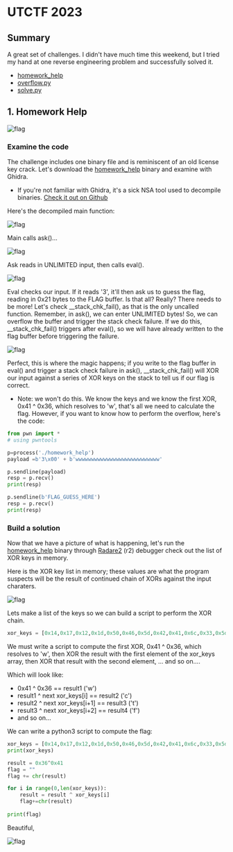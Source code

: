 # UTCTF 2023

## Summary
A great set of challenges. I didn't have much time this weekend, but I tried my hand at one reverse engineering problem and successfully solved it.

* [homework_help](./homework_help)
* [overflow.py](./overflow.py)
* [solve.py](./solve.py)

## 1. Homework Help

![flag](./hwhelp.png)

### Examine the code

The challenge includes one binary file and is reminiscent of an old license key crack. Let's download the [homework_help](./homework_help) binary and examine with Ghidra. 

* If you're not familiar with Ghidra, it's a sick NSA tool used to decompile binaries. [Check it out on Github](https://github.com/NationalSecurityAgency/ghidra)

Here's the decompiled main function:

![flag](./main.png)

Main calls ask()...

![flag](./ask.png)

Ask reads in UNLIMITED input, then calls eval().

![flag](./eval.png)

Eval checks our input. If it reads '3', it'll then ask us to guess the flag, reading in 0x21 bytes to the FLAG buffer. Is that all? Really? There needs to be more! Let's check __stack_chk_fail(), as that is the only uncalled function. Remember, in ask(), we can enter UNLIMITED bytes! So, we can overflow the buffer and trigger the stack check failure. If we do this, __stack_chk_fail() triggers after eval(), so we will have already written to the flag buffer before triggering the failure. 

![flag](./stack_chk2.png)

Perfect, this is where the magic happens; if you write to the flag buffer in eval() and trigger a stack check failure in ask(), __stack_chk_fail() will XOR our input against a series of XOR keys on the stack to tell us if our flag is correct.

* Note: we won't do this. We know the keys and we know the first XOR, 0x41 ^ 0x36, which resolves to 'w', that's all we need to calculate the flag. However, if you want to know how to perform the overflow, here's the code: 

```python
from pwn import *
# using pwntools

p=process('./homework_help')
payload =b'3\x00' + b'wwwwwwwwwwwwwwwwwwwwwwwwwww'

p.sendline(payload)
resp = p.recv() 
print(resp)

p.sendline(b'FLAG_GUESS_HERE')
resp = p.recv() 
print(resp)
```

### Build a solution

Now that we have a picture of what is happening, let's run the [homework_help](./homework_help) binary through [Radare2](https://github.com/radareorg/radare2) (r2) debugger check out the list of XOR keys in memory. 

Here is the XOR key list in memory; these values are what the program suspects will be the result of continued chain of XORs against the input charaters. 
 
![flag](./list.png)

Lets make a list of the keys so we can build a script to perform the XOR chain.

```python
xor_keys = [0x14,0x17,0x12,0x1d,0x50,0x46,0x5d,0x42,0x41,0x6c,0x33,0x5d,0x5a,0x0e,0x3a,0x6a,0x41,0x40,0x57,0x08,0x34,0x3c,0x0b,0x03,0x34,0x28,0x46,0x5f,0x53,0x10,0x50]
```

We must write a script to compute the first XOR, 0x41 ^ 0x36, which resolves to 'w', then XOR the result with the first element of the xor_keys array, then XOR that result with the second element, ... and so on....

Which will look like:
* 0x41 ^ 0x36  == result1 ('w')
* result1 ^ next xor_keys[i] == result2 ('c')
* result2 ^ next xor_keys[i+1] == result3 ('t')
* result3 ^ next xor_keys[i+2] == result4 ('f')
* and so on...

We can write a python3 script to compute the flag:

```python
xor_keys = [0x14,0x17,0x12,0x1d,0x50,0x46,0x5d,0x42,0x41,0x6c,0x33,0x5d,0x5a,0x0e,0x3a,0x6a,0x41,0x40,0x57,0x08,0x34,0x3c,0x0b,0x03,0x34,0x28,0x46,0x5f,0x53,0x10,0x50]
print(xor_keys)

result = 0x36^0x41
flag = ""
flag += chr(result)

for i in range(0,len(xor_keys)):
    result = result ^ xor_keys[i]
    flag+=chr(result)
    
print(flag)
```

Beautiful,

![flag](./solve_output.png)








